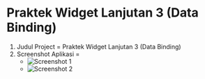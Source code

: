 # Praktek Widget Lanjutan 3 (Data Binding)

1. Judul Project = Praktek Widget Lanjutan 3 (Data Binding)
2. Screenshot Aplikasi =
   * ![Screenshot 1](https://cloud.githubusercontent.com/assets/22114252/19041097/f2721892-89b0-11e6-8342-fa9ec2d168cb.png)
   * ![Screenshot 2](https://cloud.githubusercontent.com/assets/22114252/19041114/fcaa6c7e-89b0-11e6-9196-48fa3830cb77.png)

